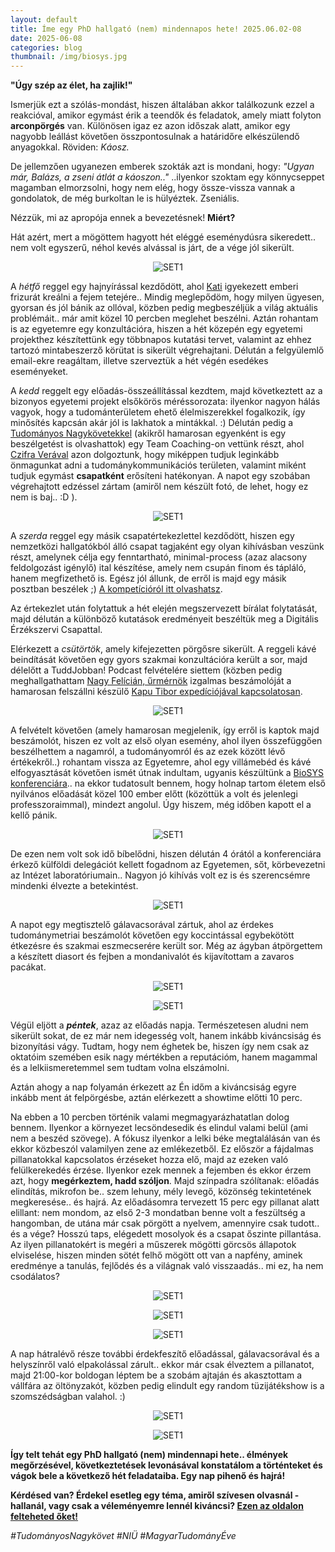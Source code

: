 ```yaml
---
layout: default
title: Íme egy PhD hallgató (nem) mindennapos hete! 2025.06.02-08
date: 2025-06-08 
categories: blog
thumbnail: /img/biosys.jpg
---
```


**"Úgy szép az élet, ha zajlik!"**

Ismerjük ezt a szólás-mondást, hiszen általában akkor találkozunk ezzel a reakcióval, amikor egymást érik a teendők és feladatok, amely miatt folyton **arconpörgés** van.
Különösen igaz ez azon időszak alatt, amikor egy nagyobb leállást követően összpontosulnak a határidőre elkészülendő anyagokkal. 
Röviden: *Káosz.*

De jellemzően ugyanezen emberek szokták azt is mondani, hogy: *"Ugyan már, Balázs, a zseni átlát a káoszon.."* ..ilyenkor szoktam egy könnycseppet magamban elmorzsolni, hogy nem elég, hogy össze-vissza vannak a gondolatok, de még burkoltan le is hülyéztek. Zseniális.

Nézzük, mi az apropója ennek a bevezetésnek! **Miért?**

Hát azért, mert a mögöttem hagyott hét eléggé eseménydúsra sikeredett.. nem volt egyszerű, néhol kevés alvással is járt, de a vége jól sikerült.

<p align="center">
  <img src="/img/napindito.jpg" alt="SET1" style="max-width:50%;">
</p>

A *hétfő* reggel egy hajnyírással kezdődött, ahol [Kati](https://www.facebook.com/profile.php?id=100057760895490) igyekezett emberi frizurát kreálni a fejem tetejére.. Mindig meglepődöm, hogy milyen ügyesen, gyorsan és jól bánik az ollóval, közben pedig megbeszéljük a világ aktuális problémáit.. már amit közel 10 percben meglehet beszélni.
Aztán rohantam is az egyetemre egy konzultációra, hiszen a hét közepén egy egyetemi projekthez készítettünk egy többnapos kutatási tervet, valamint az ehhez tartozó mintabeszerző körütat is sikerült végrehajtani.
Délután a felgyülemlő email-ekre reagáltam, illetve szerveztük a hét végén esedékes eseményeket.

A *kedd* reggelt egy előadás-összeállítással kezdtem, majd következtett az a bizonyos egyetemi projekt elsőkörös méréssorozata: ilyenkor nagyon hálás vagyok, hogy a tudománterületem ehető élelmiszerekkel fogalkozik, így minősítés kapcsán akár jól is lakhatok a mintákkal. :)
Délután pedig a [Tudományos Nagykövetekkel](https://www.facebook.com/search/top/?q=Tudom%C3%A1ny%20%C3%89ve) (akikről hamarosan egyenként is egy beszélgetést is olvashattok) egy Team Coaching-on vettünk részt, ahol [Czifra Verával](https://www.linkedin.com/in/vera-czifra/?originalSubdomain=hu) azon dolgoztunk, hogy miképpen tudjuk leginkább önmagunkat adni a tudománykommunikációs területen, valamint miként tudjuk egymást **csapatként** erősíteni hatékonyan. A napot egy szobában végrehajtott edzéssel zártam (amiről nem készült fotó, de lehet, hogy ez nem is baj.. :D ).

<p align="center">
  <img src="/img/TNcsapatfoto.jpg" alt="SET1" style="max-width:50%;">
</p>

A *szerda* reggel egy másik csapatértekezlettel kezdődött, hiszen egy nemzetközi hallgatókból álló csapat tagjaként egy olyan kihívásban veszünk részt, amelynek célja egy fenntartható, minimal-process (azaz alacsony feldolgozást igénylő) ital készítése, amely nem csupán finom és tápláló, hanem megfizethető is. Egész jól állunk, de erről is majd egy másik posztban beszélek ;) [A kompetícióról itt olvashatsz](https://learning.eitfood.eu/courses/food-solutions?_gl=1*21lvab*_gcl_au*MTM2NTAyMTA3Ni4xNzQxOTM4NTY4*_ga*NzgyMDYwMTAuMTc0MTkzODU2Ng..*_ga_8KJTBRYGN9*czE3NDk0NzQwNDIkbzIxJGcwJHQxNzQ5NDc0MDQyJGo2MCRsMCRoMA..*_ga_KYW74N2S9D*czE3NDk0NzQwNDIkbzIxJGcwJHQxNzQ5NDc0MDQyJGo2MCRsMCRoMA..).

Az értekezlet után folytattuk a hét elején megszervezett bírálat folytatását, majd délután a különböző kutatások eredményeit beszéltük meg a Digitális Érzékszervi Csapattal.

Elérkezett a *csütörtök*, amely kifejezetten pörgősre sikerült. A reggeli kávé beindítását követően egy gyors szakmai konzultációra került a sor, majd délelőtt a TuddJobban! Podcast felvételére siettem (közben pedig meghallgathattam [Nagy Felícián, űrmérnök](https://www.facebook.com/space.felician) izgalmas beszámolóját a hamarosan felszállni készülő [Kapu Tibor expedíciójával kapcsolatosan](https://mediaklikk.hu/csaladbarat-extravideok/video/2025/06/06/2025-2026-a-magyar-tudomany-eve/?fbclid=IwY2xjawKztD5leHRuA2FlbQIxMQBicmlkETBxNWF0cG1EeTlXbU5jcXpPAR6ygWBum8iUAacRqDCUFK6ClQeq3YomVZy9mUndR5cFxIjxD-Q82ao9bUP-OQ_aem_-XouGue37fE0fsEc9bGLhA).

<p align="center">
  <img src="/img/tudjobban1.jpg" alt="SET1" style="max-width:50%;">
</p>

A felvételt követően (amely hamarosan megjelenik, így erről is kaptok majd beszámolót, hiszen ez volt az első olyan esemény, ahol ilyen összefüggően beszélhettem a nagamról, a tudományomról és az ezek között lévő értékekről..) rohantam vissza az Egyetemre, ahol egy villámebéd és kávé elfogyasztását követően ismét útnak indultam, ugyanis készültünk a [BioSYS konferenciára](https://www.biosysfoodeng.hu/#invite).. na ekkor tudatosult bennem, hogy holnap tartom életem első nyilvános előadását közel 100 ember előtt (közöttük a volt és jelenlegi professzoraimmal), mindezt angolul. Úgy hiszem, még időben kapott el a kellő pánik. 
<p align="center">
  <img src="/img/konferencia.jpg" alt="SET1" style="max-width:50%;">
</p>

De ezen nem volt sok idő bíbelődni, hiszen délután 4 órától a konferenciára érkező külföldi delegációt kellett fogadnom az Egyetemen, sőt, körbevezetni az Intézet laboratóriumain.. Nagyon jó kihívás volt ez is és szerencsémre mindenki élvezte a betekintést. 

<p align="center">
  <img src="/img/labortura.jpg" alt="SET1" style="max-width:50%;">
</p>

A napot egy megtisztelő gálavacsorával zártuk, ahol az érdekes tudománymetriai beszámolót követően egy koccintással egybekötött étkezésre és szakmai eszmecserére került sor. Még az ágyban átpörgettem a készített diasort és fejben a mondanivalót és kijavítottam a zavaros pacákat.

<p align="center">
  <img src="/img/galavacsora.jpg" alt="SET1" style="max-width:50%;">
</p>

<p align="center">
  <img src="/img/galavacsora2.jpg" alt="SET1" style="max-width:50%;">
</p>


Végül eljött a ***péntek***, azaz az előadás napja. Természetesen aludni nem sikerült sokat, de ez már nem idegesség volt, hanem inkább kiváncsiság és bizonyítási vágy. Tudtam, hogy nem éghetek be, hiszen így nem csak az oktatóim szemében esik nagy mértékben a reputációm, hanem magammal és a lelkiismeretemmel sem tudtam volna elszámolni.

Aztán ahogy a nap folyamán érkezett az Én időm a kiváncsiság egyre inkább ment át felpörgésbe, aztán elérkezett a showtime előtti 10 perc.

Na ebben a 10 percben történik valami megmagyarázhatatlan dolog bennem. Ilyenkor a környezet lecsöndesedik és elindul valami belül (ami nem a beszéd szövege). 
A fókusz ilyenkor a lelki béke megtalálásán van és ekkor közbeszól valamilyen zene az emlékezetből. Ez először a fájdalmas pillanatokkal kapcsolatos érzéseket hozza elő, majd az ezeken való felülkerekedés érzése. Ilyenkor ezek mennek a fejemben és ekkor érzem azt, hogy **megérkeztem, hadd szóljon**. Majd színpadra szólítanak: előadás elindítás, mikrofon be.. szem lehuny, mély levegő, közönség tekintetének megkeresése.. és hajrá.
Az előadásomra tervezett 15 perc egy pillanat alatt elillant: nem mondom, az első 2-3 mondatban benne volt a feszültség a hangomban, de utána már csak pörgött a nyelvem, amennyire csak tudott.. és a vége? Hosszú taps, elégedett mosolyok és a csapat őszinte pillantása. Az ilyen pillanatokért is megéri a műszerek mögötti görcsös állapotok elviselése, hiszen minden sötét felhő mögött ott van a napfény, aminek eredménye a tanulás, fejlődés és a világnak való visszaadás.. mi ez, ha nem csodálatos?

<p align="center">
  <img src="/img/nyitodia.jpg" alt="SET1" style="max-width:50%;">
</p>

<p align="center">
  <img src="/img/beszed2.jpg" alt="SET1" style="max-width:50%;">
</p>

<p align="center">
  <img src="/img/beszed3.jpg" alt="SET1" style="max-width:50%;">
</p>

A nap hátralévő része további érdekfeszítő előadással, gálavacsorával és a helyszínről való elpakolással zárult.. ekkor már csak élveztem a pillanatot, majd 21:00-kor boldogan léptem be a szobám ajtaján és akasztottam a vállfára az öltönyzakót, közben pedig elindult egy random tüzijátékshow is a szomszédságban valahol. :)

<p align="center">
  <img src="/img/csapat.jpg" alt="SET1" style="max-width:50%;">
</p>

<p align="center">
  <img src="/img/tuzijatek.jpg" alt="SET1" style="max-width:50%;">
</p>


**Így telt tehát egy PhD hallgató (nem) mindennapi hete.. élmények megőrzésével, következtetések levonásával konstatálom a történteket és vágok bele a következő hét feladataiba. Egy nap pihenő és hajrá!**

**Kérdésed van? Érdekel esetleg egy téma, amiről szívesen olvasnál - hallanál, vagy csak a véleményemre lennél kiváncsi? [Ezen az oldalon felteheted őket!](https://www.facebook.com/profile.php?id=61575576670042)**

*#TudományosNagykövet #NIÜ #MagyarTudományÉve*

